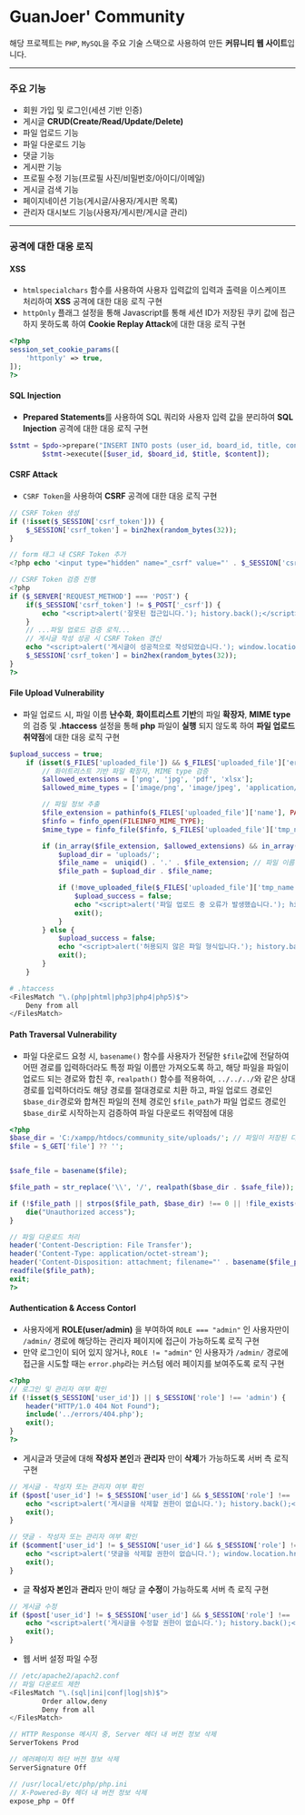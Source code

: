 # GuanJoer' Community

해당 프로젝트는 `PHP`, `MySQL`을 주요 기술 스택으로 사용하여 만든 **커뮤니티 웹 사이트**입니다.

---

### **주요 기능**

- 회원 가입 및 로그인(세션 기반 인증)
- 게시글 **CRUD(Create/Read/Update/Delete)**
- 파일 업로드 기능
- 파일 다운로드 기능
- 댓글 기능
- 게시판 기능
- 프로필 수정 기능(프로필 사진/비밀번호/아이디/이메일)
- 게시글 검색 기능
- 페이지네이션 기능(게시글/사용자/게시판 목록)
- 관리자 대시보드 기능(사용자/게시판/게시글 관리)

---

### **공격에 대한 대응 로직**

#### **XSS**

- `htmlspecialchars` 함수를 사용하여 사용자 입력값의 입력과 출력을 이스케이프 처리하여 **XSS** 공격에 대한 대응 로직 구현
- `httpOnly` 플래그 설정을 통해 Javascript를 통해 세션 ID가 저장된 쿠키 값에 접근하지 못하도록 하여 **Cookie Replay Attack**에 대한 대응 로직 구현

```php
<?php
session_set_cookie_params([
    'httponly' => true, 
]);
?>
```

#### **SQL Injection**

- **Prepared Statements**를 사용하여 SQL 쿼리와 사용자 입력 값을 분리하여 **SQL Injection** 공격에 대한 대응 로직 구현

```php
$stmt = $pdo->prepare("INSERT INTO posts (user_id, board_id, title, content) VALUES (?, ?, ?, ?)");
        $stmt->execute([$user_id, $board_id, $title, $content]);
```

#### **CSRF Attack**

- `CSRF Token`을 사용하여 **CSRF** 공격에 대한 대응 로직 구현

```php
// CSRF Token 생성
if (!isset($_SESSION['csrf_token'])) {
    $_SESSION['csrf_token'] = bin2hex(random_bytes(32));
}

// form 태그 내 CSRF Token 추가
<?php echo '<input type="hidden" name="_csrf" value="' . $_SESSION['csrf_token'] . '">'; ?>

// CSRF Token 검증 진행
<?php
if ($_SERVER['REQUEST_METHOD'] === 'POST') {
    if($_SESSION['csrf_token'] != $_POST['_csrf']) {
        echo "<script>alert('잘못된 접근입니다.'); history.back();</script>";
    }
	// ...파일 업로드 검증 로직...
    // 게시글 작성 성공 시 CSRF Token 갱신
    echo "<script>alert('게시글이 성공적으로 작성되었습니다.'); window.location.href='index.php';</script>";
    $_SESSION['csrf_token'] = bin2hex(random_bytes(32));
}
?>
```

#### **File Upload Vulnerability**

- 파일 업로드 시, 파일 이름 **난수화**, **화이트리스트 기반**의 파일 **확장자**, **MIME type**의 검증 및 **.htaccess** 설정을 통해 **php** 파일이 **실행** 되지 않도록 하여 **파일 업로드 취약점**에 대한 대응 로직 구현

```php
$upload_success = true;
    if (isset($_FILES['uploaded_file']) && $_FILES['uploaded_file']['error'] == 0) {
        // 화이트리스트 기반 파일 확장자, MIME type 검증
        $allowed_extensions = ['png', 'jpg', 'pdf', 'xlsx'];
        $allowed_mime_types = ['image/png', 'image/jpeg', 'application/pdf', 'application/vnd.openxmlformats-officedocument.spreadsheetml.sheet'];

        // 파일 정보 추출
        $file_extension = pathinfo($_FILES['uploaded_file']['name'], PATHINFO_EXTENSION);
        $finfo = finfo_open(FILEINFO_MIME_TYPE);
        $mime_type = finfo_file($finfo, $_FILES['uploaded_file']['tmp_name']);

        if (in_array($file_extension, $allowed_extensions) && in_array($mime_type, $allowed_mime_types)) {
            $upload_dir = 'uploads/';
            $file_name =  uniqid() . '.' . $file_extension; // 파일 이름 난수화
            $file_path = $upload_dir . $file_name;

            if (!move_uploaded_file($_FILES['uploaded_file']['tmp_name'], $file_path)) {
                $upload_success = false;
                echo "<script>alert('파일 업로드 중 오류가 발생했습니다.'); history.back();</script>";
                exit();
            }
        } else {
            $upload_success = false;
            echo "<script>alert('허용되지 않은 파일 형식입니다.'); history.back();</script>";
            exit();
        }
    }
```

```bash
# .htaccess
<FilesMatch "\.(php|phtml|php3|php4|php5)$">
    Deny from all
</FilesMatch>
```

#### **Path Traversal Vulnerability**

- 파일 다운로드 요청 시, `basename()` 함수를 사용자가 전달한 `$file`값에 전달하여 어떤 경로를 입력하더라도 특정 파일 이름만 가져오도록 하고, 해당 파일을 파일이 업로드 되는 경로와 합친 후, `realpath()` 함수를 적용하여, `../../../`와 같은 상대 경로를 입력하더라도 해당 경로를 절대경로로 치환 하고, 파일 업로드 경로인 `$base_dir`경로와 합쳐진 파일의 전체 경로인 `$file_path`가 파일 업로드 경로인 `$base_dir`로 시작하는지 검증하여 파일 다운로드 취약점에 대응

```php
<?php
$base_dir = 'C:/xampp/htdocs/community_site/uploads/'; // 파일이 저장된 디렉토리
$file = $_GET['file'] ?? '';


$safe_file = basename($file);

$file_path = str_replace('\\', '/', realpath($base_dir . $safe_file));

if (!$file_path || strpos($file_path, $base_dir) !== 0 || !file_exists($file_path)) {
    die("Unauthorized access");
}

// 파일 다운로드 처리
header('Content-Description: File Transfer');
header('Content-Type: application/octet-stream');
header('Content-Disposition: attachment; filename="' . basename($file_path) . '"');
readfile($file_path);
exit;
?>
```


#### **Authentication & Access Contorl**

- 사용자에게 **ROLE(user/admin)** 을 부여하여 `ROLE === "admin"` 인 사용자만이 `/admin/` 경로에 해당하는 관리자 페이지에 접근이 가능하도록 로직 구현
- 만약 로그인이 되어 있지 않거나, `ROLE != "admin"` 인 사용자가 `/admin/` 경로에 접근을 시도할 때는 `error.php`라는 커스텀 에러 페이지를 보여주도록 로직 구현

```php
<?php
// 로그인 및 관리자 여부 확인
if (!isset($_SESSION['user_id']) || $_SESSION['role'] !== 'admin') {
    header("HTTP/1.0 404 Not Found");
    include('../errors/404.php');
    exit();
}
?>
```

- 게시글과 댓글에 대해 **작성자 본인**과 **관리자** 만이 **삭제**가 가능하도록 서버 측 로직 구현

```php
// 게시글 - 작성자 또는 관리자 여부 확인
if ($post['user_id'] != $_SESSION['user_id'] && $_SESSION['role'] !== 'admin') {
    echo "<script>alert('게시글을 삭제할 권한이 없습니다.'); history.back();</script>";
    exit();
}

// 댓글 - 작성자 또는 관리자 여부 확인
if ($comment['user_id'] != $_SESSION['user_id'] && $_SESSION['role'] !== 'admin') {
    echo "<script>alert('댓글을 삭제할 권한이 없습니다.'); window.location.href='post.php?id=$post_id';</script>";
    exit();
}
```

- 글 **작성자 본인**과 **관리**자 만이 해당 글 **수정**이 가능하도록 서버 측 로직 구현

```php
// 게시글 수정
if ($post['user_id'] != $_SESSION['user_id'] && $_SESSION['role'] !== 'admin') {
    echo "<script>alert('게시글을 수정할 권한이 없습니다.'); history.back();</script>";
    exit();
}
```

- 웹 서버 설정 파일 수정

```php
// /etc/apache2/apach2.conf
// 파일 다운로드 제한
<FilesMatch "\.(sql|ini|conf|log|sh)$">
        Order allow,deny
        Deny from all
</FilesMatch>

// HTTP Response 메시지 중, Server 헤더 내 버전 정보 삭제
ServerTokens Prod

// 에러페이지 하단 버전 정보 삭제
ServerSignature Off

// /usr/local/etc/php/php.ini
// X-Powered-By 헤더 내 버전 정보 삭제
expose_php = Off
```